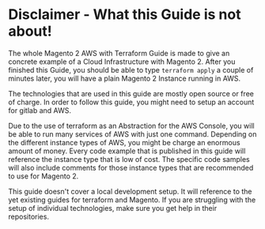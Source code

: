 # Disclaimer - What this Guide is not about!

The whole Magento 2 AWS with Terraform Guide is made to give an concrete
example of a Cloud Infrastructure with Magento 2. After you finished
this Guide, you should be able to type `terraform apply` a
couple of minutes later, you will have a plain Magento 2 Instance
running in AWS.

The technologies that are used in this guide are mostly open source or
free of charge. In order to follow this guide, you might need to setup
an account for gitlab and AWS.

Due to the use of terraform as an Abstraction for the AWS Console, you
will be able to run many services of AWS with just one command.
Depending on the different instance types of AWS, you might be charge
an enormous amount of money. Every code example that is published in
this guide will reference the instance type that is low of cost. The
specific code samples will also include comments for those instance
types that are recommended to use for Magento 2.

This guide doesn't cover a local development setup. It will reference
to the yet existing guides for terraform and Magento. If you are
struggling with the setup of individual technologies, make sure you get
help in their repositories.